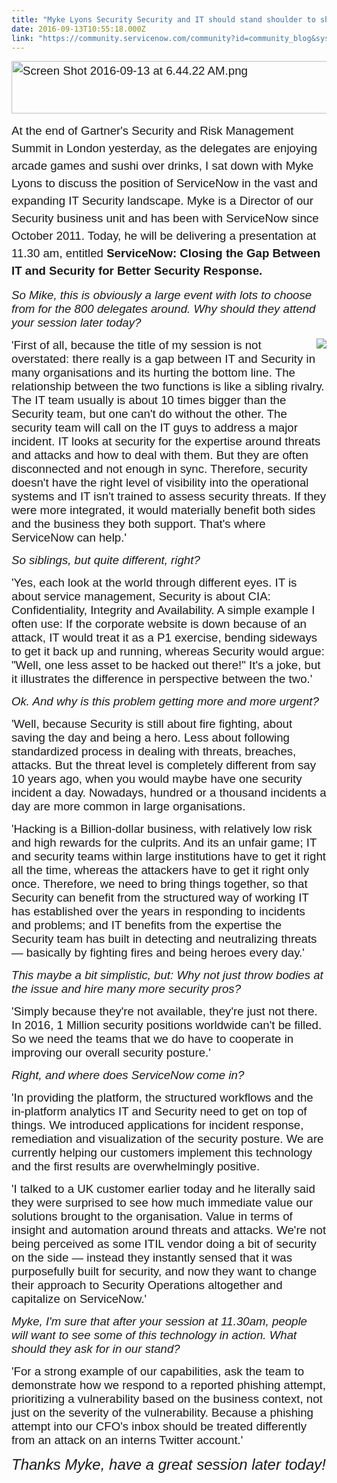 ```yaml
---
title: "Myke Lyons Security Security and IT should stand shoulder to shoulder"
date: 2016-09-13T10:55:18.000Z
link: "https://community.servicenow.com/community?id=community_blog&sys_id=339dae69dbd0dbc01dcaf3231f9619f2"
---
```

<p><span style="font-size: 14pt; line-height: 1.5; font-family: arial, helvetica, sans-serif;"><img   alt="Screen Shot 2016-09-13 at 6.44.22 AM.png" class="image-1 jive-image" height="83" src="63bcacc2db18dfc03eb27a9e0f96199b.iix" style="height: 84px; width: 1084.82926829268px;" width="1084"/><br/></span></p><p><span style="font-family: arial, helvetica, sans-serif; font-size: 14pt;"><span style="line-height: 1.5;">At the end of Gartner's Security and Risk Management Summit in London yesterday, as the delegates are enjoying arcade games and sushi over drinks, I sat down with Myke Lyons to discuss the position of ServiceNow in the vast and expanding IT Security landscape. Myke is a Director of our Security business unit and has been with ServiceNow since October 2011. Today, he will be delivering a presentation at 11.30 am, entitled </span><span style="line-height: 1.5;"><strong>ServiceNow: Closing the Gap Between IT and Security for Better Security Response.</strong></span></span></p><p></p><p></p><p><span style="font-family: arial, helvetica, sans-serif; font-size: 14pt;"><em>So Mike, this is obviously a large event with lots to choose from for the 800 delegates around. Why should they attend your session later today?</em></span></p><p><img   class="image-2 jive-image" src="f15c40c2dbd09704ed6af3231f961939.iix" style="font-family: arial, helvetica, sans-serif; font-size: 18.6666660308838px; line-height: 31.1111125946045px; float: right; width: auto; height: auto;"/></p><p><span style="font-family: arial, helvetica, sans-serif; font-size: 14pt;">'First of all, because the title of my session is not overstated: there really is a gap between IT and Security in many organisations and its hurting the bottom line. The relationship between the two functions is like a sibling rivalry. The IT team usually is about 10 times bigger than the Security team, but one can't do without the other. The security team will call on the IT guys to address a major incident. IT looks at security for the expertise around threats and attacks and how to deal with them. But they are often disconnected and not enough in sync. Therefore, security doesn't have the right level of visibility into the operational systems and IT isn't trained to assess security threats. If they were more integrated, it would materially benefit both sides and the business they both support. That's where ServiceNow can help.'</span></p><p></p><p><span style="font-family: arial, helvetica, sans-serif; font-size: 14pt;"><em>So siblings, but quite different, right?</em></span></p><p><span style="font-family: arial, helvetica, sans-serif; font-size: 14pt;">'Yes, each look at the world through different eyes. IT is about service management, Security is about CIA: Confidentiality, Integrity and Availability. A simple example I often use: If the corporate website is down because of an attack, IT would treat it as a P1 exercise, bending sideways to get it back up and running, whereas Security would argue: "Well, one less asset to be hacked out there!" It's a joke, but it illustrates the difference in perspective between the two.'</span></p><p></p><p><span style="font-family: arial, helvetica, sans-serif; font-size: 14pt;"><em>Ok. And why is this problem getting more and more urgent?</em></span></p><p><span style="font-family: arial, helvetica, sans-serif; font-size: 14pt;">'Well, because Security is still about fire fighting, about saving the day and being a hero. Less about following standardized process in dealing with threats, breaches, attacks. But the threat level is completely different from say 10 years ago, when you would maybe have one security incident a day. Nowadays, hundred or a thousand incidents a day are more common in large organisations.</span></p><p><span style="font-family: arial, helvetica, sans-serif; font-size: 14pt;">'Hacking is a Billion-dollar business, with relatively low risk and high rewards for the culprits. And its an unfair game; IT and security teams within large institutions have to get it right all the time, whereas the attackers have to get it right only once. Therefore, we need to bring things together, so that Security can benefit from the structured way of working IT has established over the years in responding to incidents and problems; and IT benefits from the expertise the Security team has built in detecting and neutralizing threats — basically by fighting fires and being heroes every day.'</span></p><p></p><p><span style="font-family: arial, helvetica, sans-serif; font-size: 14pt;"><em>This maybe a bit simplistic, but: Why not just throw bodies at the issue and hire many more security pros?</em></span></p><p><span style="font-family: arial, helvetica, sans-serif; font-size: 14pt;">'Simply because they're not available, they're just not there. In 2016, 1 Million security positions worldwide can't be filled. So we need the teams that we do have to cooperate in improving our overall security posture.'</span></p><p></p><p><span style="font-family: arial, helvetica, sans-serif; font-size: 14pt;"><em>Right, and where does ServiceNow come in?</em></span></p><p><span style="font-family: arial, helvetica, sans-serif; font-size: 14pt;">'In providing the platform, the structured workflows and the in-platform analytics IT and Security need to get on top of things. We introduced applications for incident response, remediation and visualization of the security posture. We are currently helping our customers implement this technology and the first results are overwhelmingly positive. </span></p><p><span style="font-family: arial, helvetica, sans-serif; font-size: 14pt;">'I talked to a UK customer earlier today and he literally said they were surprised to see how much immediate value our solutions brought to the organisation. Value in terms of insight and automation around threats and attacks. We're not being perceived as some ITIL vendor doing a bit of security on the side — instead they instantly sensed that it was purposefully built for security, and now they want to change their approach to Security Operations altogether and capitalize on ServiceNow.'</span></p><p></p><p><span style="font-family: arial, helvetica, sans-serif; font-size: 14pt;"><em>Myke, I'm sure that after your session at 11.30am, people will want to see some of this technology in action. What should they ask for in our stand?</em></span></p><p><span style="font-family: arial, helvetica, sans-serif; font-size: 14pt;">'For a strong example of our capabilities, ask the team to demonstrate how we respond to a reported phishing attempt, prioritizing a vulnerability based on the business context, not just on the severity of the vulnerability. Because a phishing attempt into our CFO's inbox should be treated differently from an attack on an interns Twitter account.'</span></p><p></p><p><span style="font-family: arial, helvetica, sans-serif; font-size: 18pt;"><em>Thanks Myke, have a great session later today!</em></span></p>
